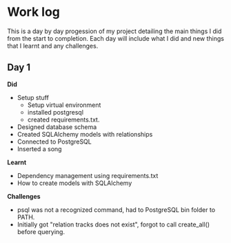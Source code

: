 # Work log
This is a day by day progession of my project detailing the main things I did from the start to completion. Each day will include what I did and new things that I learnt and any challenges.

## Day 1
**Did** 
* Setup stuff
    * Setup virtual environment
    * installed postgresql
    * created requirements.txt.
* Designed database schema
* Created SQLAlchemy models with relationships
* Connected to PostgreSQL
* Inserted a song

**Learnt** 
* Dependency management using requirements.txt
* How to create models with SQLAlchemy

**Challenges** 
* psql was not a recognized command, had to PostgreSQL bin folder to PATH.
* Initially got "relation tracks does not exist", forgot to call create_all() before querying.

